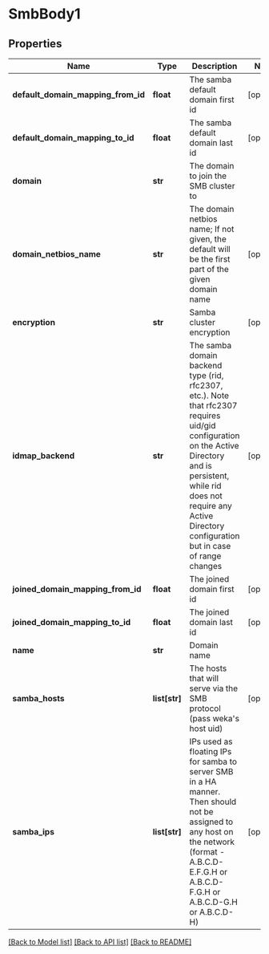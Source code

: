 # SmbBody1

## Properties
Name | Type | Description | Notes
------------ | ------------- | ------------- | -------------
**default_domain_mapping_from_id** | **float** | The samba default domain first id | [optional] 
**default_domain_mapping_to_id** | **float** | The samba default domain last id | [optional] 
**domain** | **str** | The domain to join the SMB cluster to | 
**domain_netbios_name** | **str** | The domain netbios name; If not given, the default will be the first part of the given domain name | [optional] 
**encryption** | **str** | Samba cluster encryption | [optional] 
**idmap_backend** | **str** | The samba domain backend type (rid, rfc2307, etc.). Note that rfc2307 requires uid/gid configuration on the Active Directory and is persistent, while rid does not require any Active Directory configuration but in case of range changes | [optional] 
**joined_domain_mapping_from_id** | **float** | The joined domain first id | [optional] 
**joined_domain_mapping_to_id** | **float** | The joined domain last id | [optional] 
**name** | **str** | Domain name | 
**samba_hosts** | **list[str]** | The hosts that will serve via the SMB protocol (pass weka&#x27;s host uid) | [optional] 
**samba_ips** | **list[str]** | IPs used as floating IPs for samba to server SMB in a HA manner. Then should not be assigned to any host on the network (format - A.B.C.D-E.F.G.H or A.B.C.D-F.G.H or A.B.C.D-G.H or A.B.C.D-H) | [optional] 

[[Back to Model list]](../README.md#documentation-for-models) [[Back to API list]](../README.md#documentation-for-api-endpoints) [[Back to README]](../README.md)

